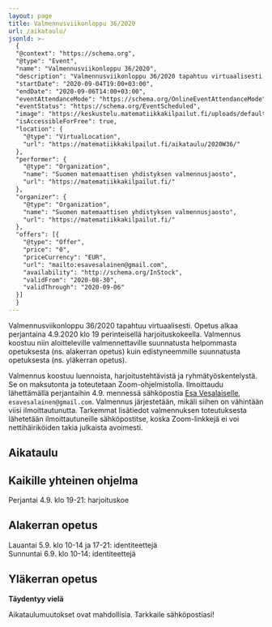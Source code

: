 ```yaml
---
layout: page
title: Valmennusviikonloppu 36/2020
url: /aikataulu/
jsonld: >-
  {
  "@context": "https://schema.org",
  "@type": "Event",
  "name": "Valmennusviikonloppu 36/2020",
  "description": "Valmennusviikonloppu 36/2020 tapahtuu virtuaalisesti. Tilaisuus alkaa perjantaina 4.9.2020 klo 19 perinteisellä monivalintakilpailulla ja jatkuu lauantaina ja sunnuntaina. Valmennus on maksutonta.",
  "startDate": "2020-09-04T19:00+03:00",
  "endDate": "2020-09-06T14:00+03:00",
  "eventAttendanceMode": "https://schema.org/OnlineEventAttendanceMode",
  "eventStatus": "https://schema.org/EventScheduled",
  "image": "https://keskustelu.matematiikkakilpailut.fi/uploads/default/original/1X/903d26f2a2a48285467275e06546a35b2f203482.png",
  "isAccessibleForFree": true,
  "location": {
    "@type": "VirtualLocation",
    "url": "https://matematiikkakilpailut.fi/aikataulu/2020W36/"
  },
  "performer": {
    "@type": "Organization",
    "name": "Suomen matemaattisen yhdistyksen valmennusjaosto",
    "url": "https://matematiikkakilpailut.fi/"
  },
  "organizer": {
    "@type": "Organization",
    "name": "Suomen matemaattisen yhdistyksen valmennusjaosto",
    "url": "https://matematiikkakilpailut.fi/"
  },
  "offers": [{
    "@type": "Offer",
    "price": "0",
    "priceCurrency": "EUR",
    "url": "mailto:esavesalainen@gmail.com",
    "availability": "http://schema.org/InStock",
    "validFrom": "2020-08-30",
    "validThrough": "2020-09-06"
  }]
  }
---
```


Valmennusviikonloppu 36/2020 tapahtuu virtuaalisesti.
Opetus alkaa perjantaina 4.9.2020 klo 19 perinteisellä
harjoituskokeella.
Valmennus koostuu niin aloitteleville valmennettaville
suunnatusta helpommasta opetuksesta (ns. alakerran opetus)
kuin edistyneemmille suunnatusta opetuksesta (ns. yläkerran opetus).

Valmennus koostuu luennoista, harjoitustehtävistä ja
ryhmätyöskentelystä. Se on maksutonta ja toteutetaan Zoom-ohjelmistolla.
Ilmoittaudu lähettämällä perjantaihin 4.9. mennessä sähköpostia
[Esa Vesalaiselle](mailto:esavesalainen@gmail.com), `esavesalainen@gmail.com`.
Valmennus järjestetään, mikäli siihen on vähintään viisi ilmoittautunutta.
Tarkemmat lisätiedot valmennuksen toteutuksesta lähetetään
ilmoittautuneille sähköpostitse, koska Zoom-linkkejä ei voi nettihäiriköiden
takia julkaista avoimesti.

## Aikataulu

## Kaikille yhteinen ohjelma

Perjantai 4.9. klo 19-21: harjoituskoe

## Alakerran opetus

Lauantai 5.9. klo 10-14 ja 17-21: identiteettejä<br>
Sunnuntai 6.9. klo 10-14: identiteettejä

## Yläkerran opetus

**Täydentyy vielä**

Aikataulumuutokset ovat mahdollisia. Tarkkaile sähköpostiasi!
